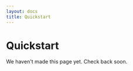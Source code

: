 ```yaml
---
layout: docs
title: Quickstart
---
```


# Quickstart

We haven't made this page yet. Check back soon.
